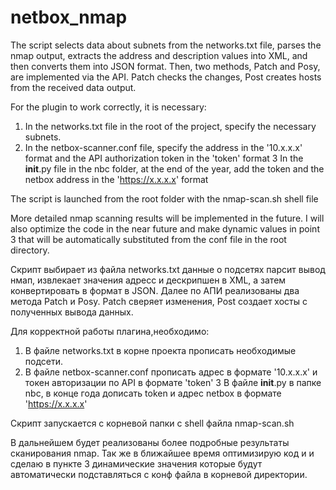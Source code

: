 # netbox_nmap

The script selects data about subnets from the networks.txt file, parses the nmap output, extracts the address and description values ​​into XML, and then converts them into JSON format.
Then, two methods, Patch and Posy, are implemented via the API. Patch checks the changes, Post creates hosts from the received data output.

For the plugin to work correctly, it is necessary:

1. In the networks.txt file in the root of the project, specify the necessary subnets.
2. In the netbox-scanner.conf file, specify the address in the '10.x.x.x' format and the API authorization token in the 'token' format
3 In the __init__.py file in the nbc folder, at the end of the year, add the token and the netbox address in the 'https://x.x.x.x' format

The script is launched from the root folder with the nmap-scan.sh shell file

More detailed nmap scanning results will be implemented in the future.
I will also optimize the code in the near future and make dynamic values ​​in point 3 that will be automatically substituted from the conf file in the root directory.



Скрипт выбирает из файла networks.txt данные о подсетях парсит вывод нмап, извлекает значения адресс и дескрипшен в XML, а затем конвертировать в формат в JSON.
Далее по АПИ реализованы два метода Patch и Posy. Patch сверяет изменения, Post создает хосты с полученных вывода данных.

Для корректной работы плагина,необходимо:

1. В файле networks.txt в корне проекта прописать необходимые подсети.
2. В файле netbox-scanner.conf прописать адрес в формате '10.x.x.x' и токен авторизации по API в формате 'token'
3 В файле __init__.py  в папке nbc, в конце года дописать token и адрес netbox в формате 'https://x.x.x.x'

Скрипт запускается с корневой папки с shell файла nmap-scan.sh

В дальнейшем будет реализованы более подробные результаты сканирования nmap.
Так же в ближайшее время оптимизирую код и и сделаю в пункте 3 динамические значения которые будут автоматически подставляться с конф файла в корневой директории.
